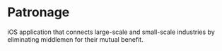 # Patronage
iOS application that connects large-scale and small-scale industries by eliminating middlemen for their mutual benefit.
